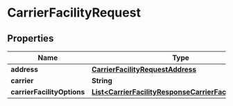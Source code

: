 

# CarrierFacilityRequest

## Properties

Name | Type | Description | Notes
------------ | ------------- | ------------- | -------------
**address** | [**CarrierFacilityRequestAddress**](CarrierFacilityRequestAddress.md) |  |  [optional]
**carrier** | **String** |  |  [optional]
**carrierFacilityOptions** | [**List&lt;CarrierFacilityResponseCarrierFacilityOptions&gt;**](CarrierFacilityResponseCarrierFacilityOptions.md) |  |  [optional]



